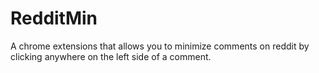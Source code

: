 # RedditMin
A chrome extensions that allows you to minimize comments on reddit by clicking anywhere on the left side of a comment.
